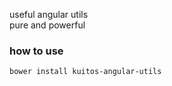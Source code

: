 useful angular utils  
pure and powerful

### how to use
```shell
bower install kuitos-angular-utils
```
